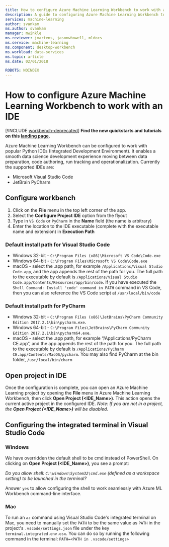 ```yaml
---
title: How to configure Azure Machine Learning Workbench to work with an IDE?  | Microsoft Docs
description: A guide to configuring Azure Machine Learning Workbench to work with your IDE.  
services: machine-learning
author: svankam
ms.author: svankam
manager: mwinkle
ms.reviewer: jmartens, jasonwhowell, mldocs
ms.service: machine-learning
ms.component: desktop-workbench
ms.workload: data-services
ms.topic: article
ms.date: 02/01/2018

ROBOTS: NOINDEX
---
```


# How to configure Azure Machine Learning Workbench to work with an IDE 

[!INCLUDE [workbench-deprecated](../../../includes/aml-deprecating-preview-2017.md)] **Find the new quickstarts and tutorials on this [landing page](../service/index.yml).**

Azure Machine Learning Workbench can be configured to work with popular Python IDEs (Integrated Development Environment). It enables a smooth data science development experience moving between data preparation, code authoring, run tracking and operationalization. Currently the supported IDEs are:
- Microsoft Visual Studio Code 
- JetBrain PyCharm 

## Configure workbench
1. Click on the **File** menu in the top left corner of the app. 
2. Select the **Configure Project IDE** option from the flyout 
3. Type in `VS Code` or `PyCharm` in the **Name** field (the name is arbitrary)
4. Enter the location to the IDE executable (complete with the executable name and extension) in **Execution Path**

### Default install path for Visual Studio Code  

* Windows 32-bit - `C:\Program Files (x86)\Microsoft VS Code\Code.exe`
* Windows 64-bit - `C:\Program Files\Microsoft VS Code\Code.exe`
* macOS - select the .app path, for example `/Applications/Visual Studio Code.app`, and the app appends the rest of the path for you. The full path to the executable by default is `/Applications/Visual Studio Code.app/Contents/Resources/app/bin/code`. If you have executed the `Shell Command: Install 'code' command in PATH` command in VS Code, then you can also reference the VS Code script at `/usr/local/bin/code`

### Default install path for PyCharm 

* Windows 32-bit - `C:\Program Files (x86)\JetBrains\PyCharm Community Edition 2017.2.1\bin\pycharm.exe`. 
* Windows 64-bit - `C:\Program Files\JetBrains\PyCharm Community Edition 2017.2.1\bin\pycharm64.exe`.
* macOS - select the .app path, for example “/Applications/PyCharm CE.app”, and the app appends the rest of the path for you. The full path to the executable by default is `/Applications/PyCharm CE.app/Contents/MacOS/pycharm`. You may also find PyCharm at the bin folder, `/usr/local/bin/charm`

## Open project in IDE 
Once the configuration is complete, you can open an Azure Machine Learning project by opening the **File** menu in Azure Machine Learning Workbench, then click **Open Project (<IDE_Name>)**. This action opens the current active project in the configured IDE. _Note: If you are not in a project, the **Open Project (<IDE_Name>)** will be disabled._

## Configuring the integrated terminal in Visual Studio Code

### Windows 
We have overridden the default shell to be cmd instead of PowerShell. On clicking on **Open Project (<IDE_Name>)**, you see a prompt: 

_Do you allow shell: `C:\windows\System32\cmd.exe` (defined as a workspace setting) to be launched in the terminal?_

Answer `yes` to allow configuring the shell to work seamlessly with Azure ML Workbench command-line interface.

### Mac
To run an `az` command using Visual Studio Code's integrated terminal on Mac, you need to manually set the `PATH` to be the same value as `PATH` in the project's `.vscode/settings.json` file under the key `terminal.integrated.env.osx`. You can do so by running the following command in the terminal: `PATH=<PATH in .vscode/settings>`
